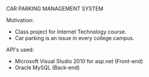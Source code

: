 CAR PARKING MANAGEMENT SYSTEM

Motivation:

- Class project for Internet Technology course.
- Car parking is an issue in every college campus.

API's used:

- Microsoft Visual Studio 2010 for asp.net (Front-end)
- Oracle MySQL (Back-end)
